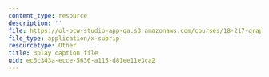 ```yaml
---
content_type: resource
description: ''
file: https://ol-ocw-studio-app-qa.s3.amazonaws.com/courses/18-217-graph-theory-and-additive-combinatorics-fall-2019/ec5c343aecce5636a115d81ee11e3ca2_oiKLWa_0dhs.vtt
file_type: application/x-subrip
resourcetype: Other
title: 3play caption file
uid: ec5c343a-ecce-5636-a115-d81ee11e3ca2
---
```

